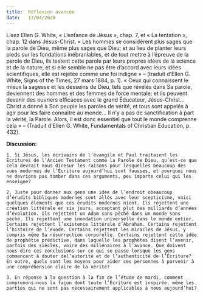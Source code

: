 ```yaml
---
title:  Réflexion avancée
date:   17/04/2020
---
```


Lisez Ellen G. White, « L’enfance de Jésus », chap. 7, et « La tentation », chap. 12 dans Jésus-Christ. « Les hommes se considèrent plus sages que la parole de Dieu, même plus sages que Dieu; et au lieu de planter leurs pieds sur les fondations inébranlables, et de tout mettre à l’épreuve de la parole de Dieu, ils testent cette parole par leurs propres idées de la science et de la nature, et si elle semble ne pas être d’accord avec leurs idées scientifiques, elle est rejetée comme une foi indigne » – (traduit d’Ellen G. White, Signs of the Times, 27 mars 1884, p. 1). « Ceux qui connaissent le mieux la sagesse et les desseins de Dieu, tels que révélés dans Sa parole, deviennent des hommes et des femmes de force mentale; et ils peuvent devenir des ouvriers efficaces avec le grand Éducateur, Jésus-Christ… Christ a donné à Son peuple les paroles de vérité, et tous sont appelés à agir pour les faire connaitre au monde… Il n’y a pas de sanctification à part la vérité, la Parole. Alors, il est donc essentiel que tout le monde comprenne cela » – (Traduit d’Ellen G. White, Fundamentals of Christian Education, p. 432).

**Discussion:**

`1. Si Jésus, les écrivains de l’évangile et Paul traitaient les Écritures de l’Ancien Testament comme la Parole de Dieu, qu’est-ce que cela devrait nous diresur les raisons pour lesquelles beaucoup des vues modernes de l’Écriture aujourd’hui sont fausses, et pourquoi nous ne devrions pas tomber dans ces arguments, peu importe celui qui les enseigne?`

`2. Juste pour donner aux gens une idée de l’endroit obeaucoup d’érudits bibliques modernes sont allés avec leur scepticisme, voici quelques éléments que ces érudits modernes nient. Ils rejettent une création littérale en six jours, acceptant plut des milliards d’années d’évolution. Ils rejettent un Adam sans péché dans un monde sans péché. Ils rejettent une inondation universelle dans le monde entier. Certains rejettent l’existence littérale d’Abraham. Certains rejettent l’histoire de l’exode. Certains rejettent les miracles de Jésus, y compris même Sa résurrection corporelle. Certains rejettent cette idée de prophétie prédictive, dans laquelle les prophètes disent l’avenir, parfois des siècles, voire des millénaires à l’avance. Que doivent nous dire ces conclusions sur ce qui se passe lorsque les gens commencent à douter del’autorité et de l’authenticité de l’Écriture? En outre, quels sont les moyens pour aider ces personnes à parvenir à une compréhension claire de la vérité?`

`3. En réponse à la question à la fin de l’étude de mardi, comment comprenons-nous la façon dont toute l’Écriture est inspirée, même les parties qui ne sont pas nécessairement applicables à nous aujourd’hui?`
